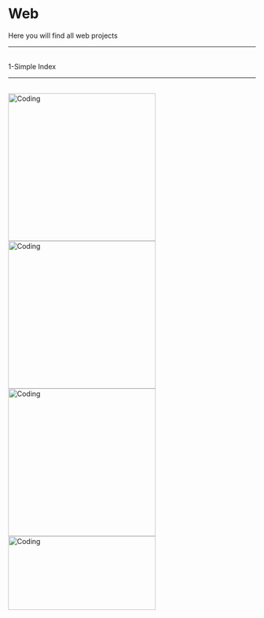 # Web
Here you will find all web projects
<hr>
<br>
1-Simple Index
<hr>
<br>
<img align="left" alt="Coding" width="300" src="https://i.ibb.co/djTn2ch/1.png">
<img align="left" alt="Coding" width="300" src="https://i.ibb.co/CJCwDJk/2.png">
<img align="left" alt="Coding" width="300" src="https://i.ibb.co/6wTnK98/3.png">
<img align="left" alt="Coding" width="300" height="150" src="https://i.ibb.co/FxrjpH2/4.png">

